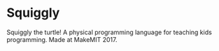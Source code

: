 Squiggly
==

Squiggly the turtle! A physical programming language for teaching kids programming. Made at MakeMIT 2017.
